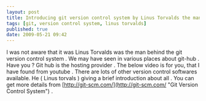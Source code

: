 ```yaml
---
layout: post
title: Introducing git version control system by Linus Torvalds the man behind it
tags: [git, version control system, linus torvalds]
published: true
date: 2009-05-21 09:42
---
```

I was not aware that it was Linus Torvalds was the man behind the git version control system . We may have seen in various places about git-hub . Have you ?  Git hub is the hosting provider . The below video is for you, that I have found from youtube .  There are lots of other version control softwares available. He ( Linus torvals ) giving a brief introduction about all . You can get more details from [http://git-scm.com/](http://git-scm.com/ "Git Version Control System") .   
